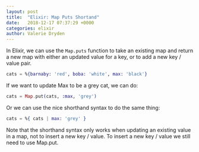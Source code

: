 ```yaml
---
layout: post
title:  "Elixir: Map Puts Shortand"
date:   2018-12-17 07:37:29 +0000
categories: elixir
author: Valerie Dryden
---
```


In Elixir, we can use the `Map.puts` function to take an existing map and return a new map with either an updated value for a key, or to add a new key / value pair.

```elixir
cats = %{barnaby: 'red', boba: 'white', max: 'black'}
```

If we want to update Max to be a grey cat, we can do:

```elixir
cats = Map.put(cats, :max, 'grey')
```

Or we can use the nice shorthand syntax to do the same thing:
```elixir
cats = %{ cats | max: 'grey' }
```

Note that the shorthand syntax only works when updating an existing value in a map, not to insert a new key / value. To insert a new key / value we still need to use Map.put.
